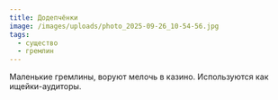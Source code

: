 ```yaml
---
title: Додепчёнки
image: /images/uploads/photo_2025-09-26_10-54-56.jpg
tags:
  - существо
  - гремлин
---
```


Маленькие гремлины, воруют мелочь в казино. Используются как ищейки-аудиторы.
